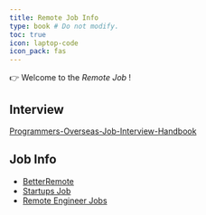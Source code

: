 ```yaml
---
title: Remote Job Info
type: book # Do not modify.
toc: true
icon: laptop-code
icon_pack: fas
---
```


👉 Welcome to the _Remote Job_ !

<!--
{{< cta cta_text="👉 Get Started with Chapter 1" cta_link="chapter1" >}} -->

## Interview

[Programmers-Overseas-Job-Interview-Handbook](https://github.com/eliaszon/Programmers-Overseas-Job-Interview-Handbook)

## Job Info

- [BetterRemote](https://www.betterremote.net/)
- [Startups Job](https://startup.jobs/startups)
- [Remote Engineer Jobs](https://freshremote.work/engineer-remote-jobs/)
